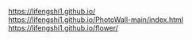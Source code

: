 https://lifengshi1.github.io/
<br>
https://lifengshi1.github.io/PhotoWall-main/index.html
<br>
https://lifengshi1.github.io/flower/
